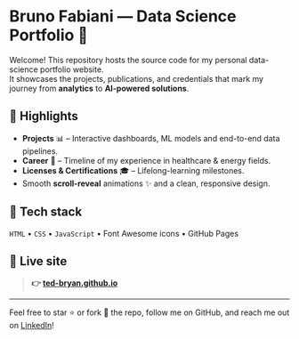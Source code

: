 # Bruno Fabiani — Data Science Portfolio 🚀

Welcome! This repository hosts the source code for my personal data-science portfolio website.  
It showcases the projects, publications, and credentials that mark my journey from **analytics** to **AI-powered solutions**.  

## 🌟 Highlights
- **Projects** 📊 – Interactive dashboards, ML models and end-to-end data pipelines.
- **Career** 💼 – Timeline of my experience in healthcare & energy fields.
- **Licenses & Certifications** 🎓 – Lifelong-learning milestones.
- Smooth **scroll-reveal** animations ✨ and a clean, responsive design.

## 🔧 Tech stack
`HTML` • `CSS` • `JavaScript` • Font Awesome icons • GitHub Pages

## 📌 Live site
> **👉 [ted-bryan.github.io](https://ted-bryan.github.io)**

---

Feel free to star ⭐️ or fork 🔱 the repo, follow me on GitHub, and reach me out on [LinkedIn](https://www.linkedin.com/in/brunofabiani/)!
